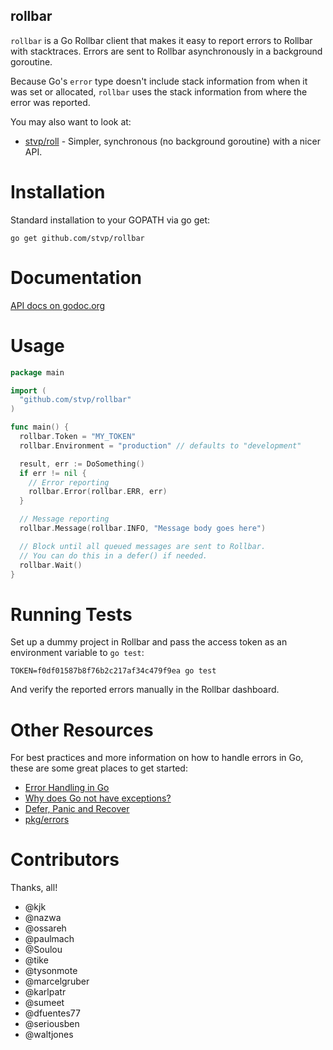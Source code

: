 rollbar
-------

`rollbar` is a Go Rollbar client that makes it easy to report errors to Rollbar
with stacktraces. Errors are sent to Rollbar asynchronously in a background
goroutine.

Because Go's `error` type doesn't include stack information from when it was set
or allocated, `rollbar` uses the stack information from where the error was
reported.

You may also want to look at:

* [stvp/roll](https://github.com/stvp/roll) - Simpler, synchronous (no
  background goroutine) with a nicer API.

Installation
=============

Standard installation to your GOPATH via go get:

```
go get github.com/stvp/rollbar
```

Documentation
=============

[API docs on godoc.org](http://godoc.org/github.com/stvp/rollbar)

Usage
=====

```go
package main

import (
  "github.com/stvp/rollbar"
)

func main() {
  rollbar.Token = "MY_TOKEN"
  rollbar.Environment = "production" // defaults to "development"

  result, err := DoSomething()
  if err != nil {
    // Error reporting
    rollbar.Error(rollbar.ERR, err)
  }

  // Message reporting
  rollbar.Message(rollbar.INFO, "Message body goes here")

  // Block until all queued messages are sent to Rollbar.
  // You can do this in a defer() if needed.
  rollbar.Wait()
}
```

Running Tests
=============

Set up a dummy project in Rollbar and pass the access token as an environment
variable to `go test`:

    TOKEN=f0df01587b8f76b2c217af34c479f9ea go test

And verify the reported errors manually in the Rollbar dashboard.

Other Resources
===============

For best practices and more information on how to handle errors in Go, these are
some great places to get started:

* [Error Handling in Go](https://blog.golang.org/error-handling-and-go)
* [Why does Go not have exceptions?](https://golang.org/doc/faq#exceptions)
* [Defer, Panic and Recover](https://blog.golang.org/defer-panic-and-recover)
* [pkg/errors](https://github.com/pkg/errors)

Contributors
============

Thanks, all!

* @kjk
* @nazwa
* @ossareh
* @paulmach
* @Soulou
* @tike
* @tysonmote
* @marcelgruber
* @karlpatr
* @sumeet
* @dfuentes77
* @seriousben
* @waltjones

